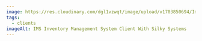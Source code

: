 ```yaml
---
image: https://res.cloudinary.com/dgl1vzwqt/image/upload/v1703850694/Ims-300x180_jw8cif.webp
tags:
  - clients
imageAlt: IMS Inventory Management System Client With Silky Systems
---
```

